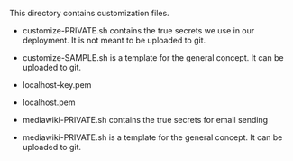 
This directory contains customization files.

* customize-PRIVATE.sh contains the true secrets we use in our deployment. It is not meant to be uploaded to git.
* customize-SAMPLE.sh is a template for the general concept. It can be uploaded to git.

* localhost-key.pem
* localhost.pem

* mediawiki-PRIVATE.sh contains the true secrets for email sending
* mediawiki-PRIVATE.sh is a template for the general concept. It can be uploaded to git.


